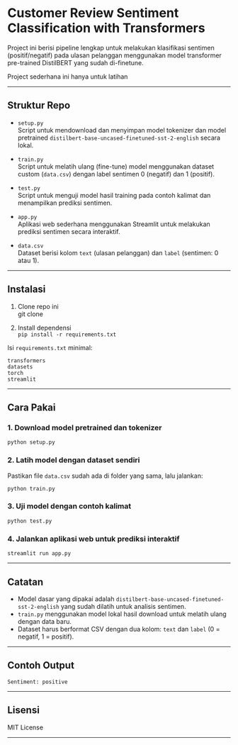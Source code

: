 # Customer Review Sentiment Classification with Transformers

Project ini berisi pipeline lengkap untuk melakukan klasifikasi sentimen (positif/negatif) pada ulasan pelanggan menggunakan model transformer pre-trained DistilBERT yang sudah di-finetune.

Project sederhana ini hanya untuk latihan

---

## Struktur Repo

- `setup.py`  
  Script untuk mendownload dan menyimpan model tokenizer dan model pretrained `distilbert-base-uncased-finetuned-sst-2-english` secara lokal.

- `train.py`  
  Script untuk melatih ulang (fine-tune) model menggunakan dataset custom (`data.csv`) dengan label sentimen 0 (negatif) dan 1 (positif).

- `test.py`  
  Script untuk menguji model hasil training pada contoh kalimat dan menampilkan prediksi sentimen.

- `app.py`  
  Aplikasi web sederhana menggunakan Streamlit untuk melakukan prediksi sentimen secara interaktif.

- `data.csv`  
  Dataset berisi kolom `text` (ulasan pelanggan) dan `label` (sentimen: 0 atau 1).

---

## Instalasi

1. Clone repo ini  
   git clone <repo-url>

2. Install dependensi  
   `pip install -r requirements.txt`

Isi `requirements.txt` minimal:

```
transformers
datasets
torch
streamlit
```

---

## Cara Pakai

### 1. Download model pretrained dan tokenizer

```
python setup.py
```

### 2. Latih model dengan dataset sendiri

Pastikan file `data.csv` sudah ada di folder yang sama, lalu jalankan:

```
python train.py
```

### 3. Uji model dengan contoh kalimat

```
python test.py
```

### 4. Jalankan aplikasi web untuk prediksi interaktif

```
streamlit run app.py
```

---

## Catatan

- Model dasar yang dipakai adalah `distilbert-base-uncased-finetuned-sst-2-english` yang sudah dilatih untuk analisis sentimen.
- `train.py` menggunakan model lokal hasil download untuk melatih ulang dengan data baru.
- Dataset harus berformat CSV dengan dua kolom: `text` dan `label` (0 = negatif, 1 = positif).

---

## Contoh Output

```
Sentiment: positive
```

---

## Lisensi

MIT License

---
